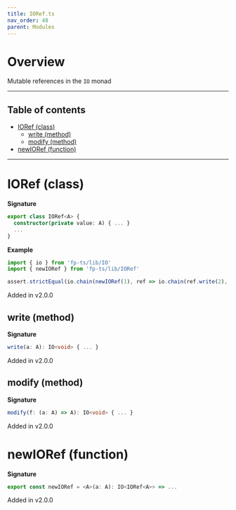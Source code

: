 ```yaml
---
title: IORef.ts
nav_order: 48
parent: Modules
---
```


# Overview

Mutable references in the `IO` monad

---

<h2 class="text-delta">Table of contents</h2>

- [IORef (class)](#ioref-class)
  - [write (method)](#write-method)
  - [modify (method)](#modify-method)
- [newIORef (function)](#newioref-function)

---

# IORef (class)

**Signature**

```ts
export class IORef<A> {
  constructor(private value: A) { ... }
  ...
}
```

**Example**

```ts
import { io } from 'fp-ts/lib/IO'
import { newIORef } from 'fp-ts/lib/IORef'

assert.strictEqual(io.chain(newIORef(1), ref => io.chain(ref.write(2), () => ref.read))(), 2)
```

Added in v2.0.0

## write (method)

**Signature**

```ts
write(a: A): IO<void> { ... }
```

Added in v2.0.0

## modify (method)

**Signature**

```ts
modify(f: (a: A) => A): IO<void> { ... }
```

Added in v2.0.0

# newIORef (function)

**Signature**

```ts
export const newIORef = <A>(a: A): IO<IORef<A>> => ...
```

Added in v2.0.0
